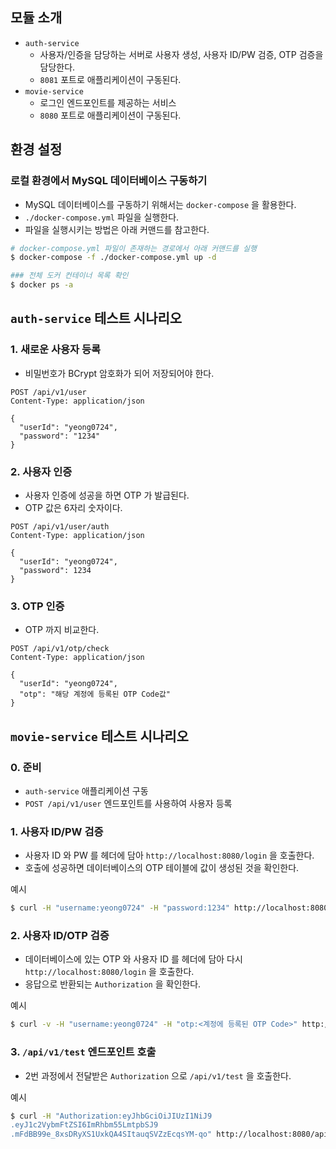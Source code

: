 ## 모듈 소개
- `auth-service`
    - 사용자/인증을 담당하는 서버로 사용자 생성, 사용자 ID/PW 검증, OTP 검증을 담당한다.
    - `8081` 포트로 애플리케이션이 구동된다.
- `movie-service`
    - 로그인 엔드포인트를 제공하는 서비스
    - `8080` 포트로 애플리케이션이 구동된다.

## 환경 설정

### 로컬 환경에서 MySQL 데이터베이스 구동하기

- MySQL 데이터베이스를 구동하기 위해서는 `docker-compose` 을 활용한다.
- `./docker-compose.yml` 파일을 실행한다.
- 파일을 실행시키는 방법은 아래 커맨드를 참고한다.

```bash
# docker-compose.yml 파일이 존재하는 경로에서 아래 커맨드를 실행
$ docker-compose -f ./docker-compose.yml up -d

### 전체 도커 컨테이너 목록 확인
$ docker ps -a
```

## `auth-service` 테스트 시나리오

### 1. 새로운 사용자 등록

- 비밀번호가 BCrypt 암호화가 되어 저장되어야 한다.

```http request
POST /api/v1/user
Content-Type: application/json

{
  "userId": "yeong0724",
  "password": "1234"
}
```

### 2. 사용자 인증

- 사용자 인증에 성공을 하면 OTP 가 발급된다.
- OTP 값은 6자리 숫자이다.

```http request
POST /api/v1/user/auth
Content-Type: application/json

{
  "userId": "yeong0724",
  "password": 1234
}
```

### 3. OTP 인증

- OTP 까지 비교한다.

```http request
POST /api/v1/otp/check
Content-Type: application/json

{
  "userId": "yeong0724",
  "otp": "해당 계정에 등록된 OTP Code값"
}
```

## `movie-service` 테스트 시나리오

### 0. 준비

- `auth-service` 애플리케이션 구동
- `POST /api/v1/user` 엔드포인트를 사용하여 사용자 등록

### 1. 사용자 ID/PW 검증

- 사용자 ID 와 PW 를 헤더에 담아 `http://localhost:8080/login` 을 호출한다.
- 호출에 성공하면 데이터베이스의 OTP 테이블에 값이 생성된 것을 확인한다.

예시

```bash
$ curl -H "username:yeong0724" -H "password:1234" http://localhost:8080/login
```

### 2. 사용자 ID/OTP 검증

- 데이터베이스에 있는 OTP 와 사용자 ID 를 헤더에 담아 다시 `http://localhost:8080/login` 을 호출한다.
- 응답으로 반환되는 `Authorization` 을 확인한다.

예시

```bash
$ curl -v -H "username:yeong0724" -H "otp:<계정에 등록된 OTP Code>" http://localhost:8080/login
```

### 3. `/api/v1/test` 엔드포인트 호출

- 2번 과정에서 전달받은 `Authorization` 으로 `/api/v1/test` 을 호출한다.

예시
```bash
$ curl -H "Authorization:eyJhbGciOiJIUzI1NiJ9
.eyJ1c2VybmFtZSI6ImRhbm55LmtpbSJ9
.mFdBB99e_8xsDRyXS1UxkQA4SItauqSVZzEcqsYM-qo" http://localhost:8080/api/v1/test
```